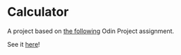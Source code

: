 # Calculator
A project based on [the following](https://www.theodinproject.com/lessons/foundations-calculator#assignment) Odin Project assignment.

See it [here](https://michael-f-portfolio.github.io/Calculator/)!